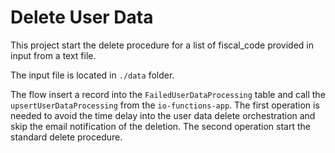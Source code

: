 # Delete User Data

This project start the delete procedure for a list of fiscal_code provided in input from a text file.

The input file is located in `./data` folder.

The flow insert a record into the `FailedUserDataProcessing` table and call the `upsertUserDataProcessing` from the `io-functions-app`. The first operation is needed to avoid the time delay into the user data delete orchestration and skip the email notification of the deletion. The second operation start the standard delete procedure.